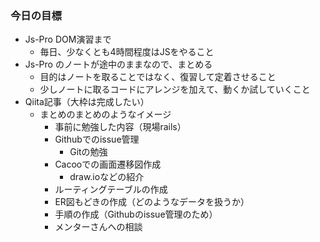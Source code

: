 ### 今日の目標
- Js-Pro DOM演習まで
  - 毎日、少なくとも4時間程度はJSをやること
- Js-Pro のノートが途中のままなので、まとめる
  - 目的はノートを取ることではなく、復習して定着させること
  - 少しノートに取るコードにアレンジを加えて、動くか試していくこと
- Qiita記事（大枠は完成したい）
  - まとめのまとめのようなイメージ
    - 事前に勉強した内容（現場rails）
    - Githubでのissue管理
      - Gitの勉強
    - Cacooでの画面遷移図作成
      - draw.ioなどの紹介
    - ルーティングテーブルの作成
    - ER図もどきの作成（どのようなデータを扱うか）
    - 手順の作成（Githubのissue管理のため）
    - メンターさんへの相談
